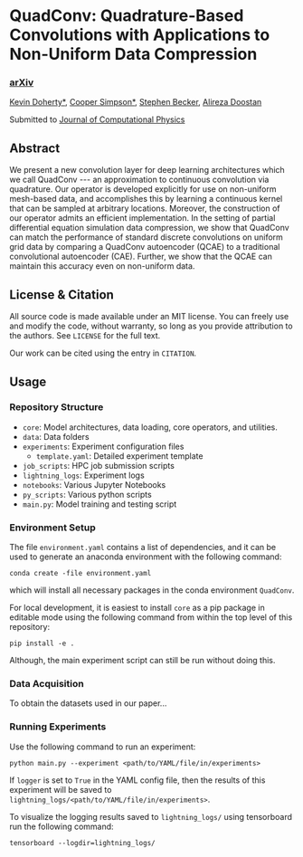 # QuadConv: Quadrature-Based Convolutions with Applications to Non-Uniform Data Compression

### [arXiv](https://arxiv.org/abs/2211.05151)

[Kevin Doherty*](), [Cooper Simpson*](https://rs-coop.github.io/), [Stephen Becker](), [Alireza Doostan]()

Submitted to [Journal of Computational Physics](https://www.sciencedirect.com/journal/journal-of-computational-physics)

## Abstract
We present a new convolution layer for deep learning architectures which we call QuadConv --- an approximation to continuous convolution via quadrature. Our operator is developed explicitly for use on non-uniform mesh-based data, and accomplishes this by learning a continuous kernel that can be sampled at arbitrary locations. Moreover, the construction of our operator admits an efficient implementation. In the setting of partial differential equation simulation data compression, we show that QuadConv can match the performance of standard discrete convolutions on uniform grid data by comparing a QuadConv autoencoder (QCAE) to a traditional convolutional autoencoder (CAE). Further, we show that the QCAE can maintain this accuracy even on non-uniform data.

## License & Citation
All source code is made available under an MIT license. You can freely use and modify the code, without warranty, so long as you provide attribution to the authors. See `LICENSE` for the full text.

Our work can be cited using the entry in `CITATION`.

## Usage

### Repository Structure
- `core`: Model architectures, data loading, core operators, and utilities.
- `data`: Data folders
- `experiments`: Experiment configuration files
  - `template.yaml`: Detailed experiment template
- `job_scripts`: HPC job submission scripts
- `lightning_logs`: Experiment logs
- `notebooks`: Various Jupyter Notebooks
- `py_scripts`: Various python scripts
- `main.py`: Model training and testing script

### Environment Setup
The file `environment.yaml` contains a list of dependencies, and it can be used to generate an anaconda environment with the following command:
```
conda create -file environment.yaml
```
which will install all necessary packages in the conda environment `QuadConv`.

For local development, it is easiest to install `core` as a pip package in editable mode using the following command from within the top level of this repository:
```
pip install -e .
```
Although, the main experiment script can still be run without doing this.

### Data Acquisition
To obtain the datasets used in our paper...

### Running Experiments
Use the following command to run an experiment:
```
python main.py --experiment <path/to/YAML/file/in/experiments>
```
If `logger` is set to `True` in the YAML config file, then the results of this experiment will be saved to `lightning_logs/<path/to/YAML/file/in/experiments>`.

To visualize the logging results saved to `lightning_logs/` using tensorboard run the following command:
```
tensorboard --logdir=lightning_logs/
```
